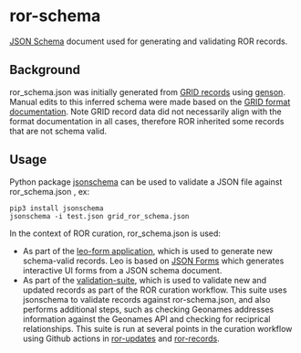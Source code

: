 # ror-schema
[JSON Schema](https://json-schema.org) document used for generating and validating ROR records.

## Background

ror_schema.json was initially generated from [GRID records](https://grid.ac/) using [genson](https://pypi.org/project/genson/). Manual edits to this inferred schema were made based on the [GRID format documentation](https://web.archive.org/web/20220608180205/https://www.grid.ac/format). Note GRID record data did not necessarily align with the format documentation in all cases, therefore ROR inherited some records that are not schema valid.

## Usage

Python package [jsonschema](https://pypi.org/project/jsonschema) can be used to validate a JSON file against ror_schema.json , ex:

    pip3 install jsonschema
    jsonschema -i test.json grid_ror_schema.json

In the context of ROR curation, ror_schema.json is used:

- As part of the [leo-form application](https://github.com/ror-community/leo-form), which is used to generate new schema-valid records. Leo is based on [JSON Forms](https://jsonforms.io/) which generates interactive UI forms from a JSON schema document.
- As part of the [validation-suite](https://github.com/ror-community/validation-suite), which is used to validate new and updated records as part of the ROR curation workflow. This suite uses jsonschema to validate records against ror-schema.json, and also performs additional steps, such as checking Geonames addresses information against the Geonames API and checking for reciprical relationships. This suite is run at several points in the curation workflow using Github actions in [ror-updates](https://github.com/ror-community/ror-updates/tree/master/.github/workflows) and [ror-records](https://github.com/ror-community/ror-records/tree/main/.github/workflows).






